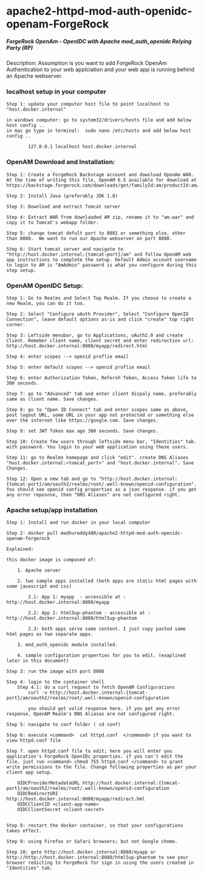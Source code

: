 # apache2-httpd-mod-auth-openidc-openam-ForgeRock

##### ForgeRock OpenAm - OpenIDC with Apache mod_auth_openidc Relying Party (RP)

Description: Assumption is you want to add ForgeRock OpenAm Authentication to your web applciation and your web app is running behind an Apache webserver.


### localhost setup in your computer

    Step 1: update your computer host file to point localhost to "host.docker.internal"

    in windows computer: go to system32/drivers/hosts file and add below host config ..
    in mac go type in terminal:  sudo nano /etc/hosts and add below host config .. 

            127.0.0.1 localhost host.docker.internal

### OpenAM Download and Installation:

    Step 1: Create a ForgeRock Backstage account and download OpenAm WAR. At the time of writing this file, OpenAM 6.5 available for download at  
    https://backstage.forgerock.com/downloads/get/familyId:am/productId:am/minorVersion:6.5/version:6.5.4/releaseType:full/distribution:war
    
    Step 2: Install Java (preferably JDK 1.8)
    
    Step 3: Download and extract Tomcat server 
    
    Step 4: Extract WAR from downlaoded AM zip, rename it to "am.war" and copy it to Tomcat's webapp folder.
    
    Step 5: change tomcat defult port to 8081 or something else, other than 8080.  We want to run our Apache webserver on port 8080.
    
    Step 6: Start tomcat server and navigate to "http://host.docker.internal:{tomcat-port}/am" and follow OpenAM web app instructions to complete the setup. Default Admin account username to login to AM is "AmAdmin" password is what you configure during this step setup.
    
    
### OpenAM OpenIDC Setup: 

    Step 1: Go to Realms and Select Top Realm. If you choose to create a new Realm, you can do it too.
    
    Step 2: Select "Configure oAuth Provider", Select "Configure OpenID Connection", leave default options as-is and click "create" top right corner.
    
    Step 3: Leftside menubar, go to Applications, oAuth2.0 and create Client. Remeber client name, client secret and enter redirection url:     http://host.docker.internal:8080/myapp/redirect.html
    
    Step 4: enter scopes --> openid proflie email
    
    Step 5: enter default scopes --> openid proflie email
    
    Step 6: enter Authorization Token, Refersh Token, Access Token life to 300 seconds.
    
    Step 7: go to "Advanced" tab and enter client dispaly name, preferably same as client name. Save changes.
    
    Step 8: go to "Open ID Connect" tab and enter scopes same as above, post logout URL, some URL in your app not protected or something else over the internet like https://google.com. Save changes.
    
    Step 9: set JWT Token max age 300 seconds. Save changes.
    
    Step 10: Create few users through leftside menu bar, "Identities" tab.  with password. You login to your web application using these users.
    
    Step 11: go to Realms homepage and click "edit". create DNS Aliases "host.docker.internal:<tomcat_port>" and "host.docker.internal". Save Changes.
    
    Step 12: Open a new tab and go to "http://host.docker.internal:{tomcat-port}/am/oauth2/realms/root/.well-known/openid-configuration". You should see openid config properties as a json response. if you get any error reposnse, then "DNS Aliases" are not configured right.


### Apache setup/app installation

    Step 1: Install and run docker in your local computer

    Step 2: docker pull madhureddy480/apache2-httpd-mod-auth-openidc-openam-forgerock

    Explained: 

    this docker image is composed of:

        1. Apache server
    
        2. two sample apps installed (both apps are static html pages with some javascript and css)
    
            2.1: App 1: myapp  - accessible at : http://host.docker.internal:8080/myapp
    
            2.2: App 2: html5up-phantom - accessible at : http://host.docker.internal:8080/html5up-phantom
    
            2.3: both apps serve same content. I just copy pasted same html pages as two separate apps.
    
        3. mod_auth_openidc module installed.
    
        4. sample configuration properties for you to edit. (exaplined later in this document)
    
    Step 3: run the image with port 8080

    Step 4: login to the container shell 
        Step 4.1: do a curl request to fetch OpenAM Configurations
            curl -v http://host.docker.internal:{tomcat-port}/am/oauth2/realms/root/.well-known/openid-configuration
            
            you should get valid response here, if you get any error response, OpenAM Realm's DNS Aliasas are not configured right.

    Step 5: navigate to conf folder ( cd conf)

    Step 6: execute <command>  cat httpd.conf  </command> if you want to view httpd.conf file 

    Step 7. open httpd.conf file to edit; here you will enter you application's ForgeRock OpenIDc properties. if you can't edit the file, just run <command> chmod 755 httpd.conf </command> to grant write permissions to the file. Change following properties as per your client app setup.
        
        OIDCProviderMetadataURL http://host.docker.internal:{tomcat-port}/am/oauth2/realms/root/.well-known/openid-configuration
        OIDCRedirectURI http://host.docker.internal:8080/myapp/redirect.hml
        OIDCClientID <client-app-name>
        OIDCClientSecret <client-secret>
    

    Step 8: restart the docker container, so that your configurations takes effect.
    
    Step 9: using Firefox or Safari browsers; but not Google chome.

    Step 10: goto http://host.docker.internal:8080/myapp or http://http://host.docker.internal:8080/html5up-phantom to see your browser redicting to ForgeRock for sign in using the users created in "Identities" tab.
